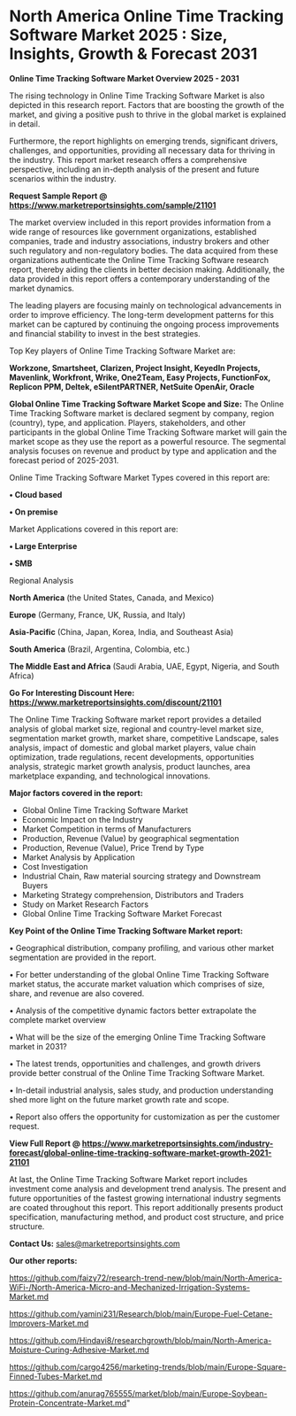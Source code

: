 # North America Online Time Tracking Software Market 2025 : Size, Insights, Growth & Forecast 2031

<Strong> Online Time Tracking Software Market Overview 2025 - 2031</strong>

The rising technology in Online Time Tracking Software Market is also depicted in this research report. Factors that are boosting the growth of the market, and giving a positive push to thrive in the global market is explained in detail.

Furthermore, the report highlights on emerging trends, significant drivers, challenges, and opportunities, providing all necessary data for thriving in the industry. This report market research offers a comprehensive perspective, including an in-depth analysis of the present and future scenarios within the industry.

<strong>Request Sample Report @ <a href=https://www.marketreportsinsights.com/sample/21101>https://www.marketreportsinsights.com/sample/21101</a></strong>

The market overview included in this report provides information from a wide range of resources like government organizations, established companies, trade and industry associations, industry brokers and other such regulatory and non-regulatory bodies. The data acquired from these organizations authenticate the Online Time Tracking Software research report, thereby aiding the clients in better decision making. Additionally, the data provided in this report offers a contemporary understanding of the market dynamics.

The leading players are focusing mainly on technological advancements in order to improve efficiency. The long-term development patterns for this market can be captured by continuing the ongoing process improvements and financial stability to invest in the best strategies.

Top Key players of Online Time Tracking Software Market are:

<strong>Workzone, Smartsheet, Clarizen, Project Insight, KeyedIn Projects, Mavenlink, Workfront, Wrike, One2Team, Easy Projects, FunctionFox, Replicon PPM, Deltek, eSilentPARTNER, NetSuite OpenAir, Oracle</strong>

<strong><b>Global Online Time Tracking Software Market Scope and Size:</b></strong>
The Online Time Tracking Software market is declared segment by company, region (country), type, and application. Players, stakeholders, and other participants in the global Online Time Tracking Software market will gain the market scope as they use the report as a powerful resource. The segmental analysis focuses on revenue and product by type and application and the forecast period of 2025-2031.

Online Time Tracking Software Market Types covered in this report are:

<strong>• Cloud based

• On premise</strong>

Market Applications covered in this report are:

<strong>• Large Enterprise

• SMB</strong> 

Regional Analysis

<strong>North America</strong> (the United States, Canada, and Mexico)

<strong>Europe</strong> (Germany, France, UK, Russia, and Italy)

<strong>Asia-Pacific</strong> (China, Japan, Korea, India, and Southeast Asia)

<strong>South America</strong> (Brazil, Argentina, Colombia, etc.)

<strong>The Middle East and Africa</strong> (Saudi Arabia, UAE, Egypt, Nigeria, and South Africa)

<strong>Go For Interesting Discount Here: <a href=https://www.marketreportsinsights.com/discount/21101>https://www.marketreportsinsights.com/discount/21101</a></strong>

The Online Time Tracking Software market report provides a detailed analysis of global market size, regional and country-level market size, segmentation market growth, market share, competitive Landscape, sales analysis, impact of domestic and global market players, value chain optimization, trade regulations, recent developments, opportunities analysis, strategic market growth analysis, product launches, area marketplace expanding, and technological innovations.

<strong><b>Major factors covered in the report:</b></strong>
<ul>
  <li>Global Online Time Tracking Software Market </li>
  <li>Economic Impact on the Industry</li>
  <li>Market Competition in terms of Manufacturers</li>
  <li>Production, Revenue (Value) by geographical segmentation</li>
  <li>Production, Revenue (Value), Price Trend by Type</li>
  <li>Market Analysis by Application</li>
  <li>Cost Investigation</li>
  <li>Industrial Chain, Raw material sourcing strategy and Downstream Buyers</li>
  <li>Marketing Strategy comprehension, Distributors and Traders</li>
  <li>Study on Market Research Factors</li>
  <li>Global Online Time Tracking Software Market Forecast</li>
</ul>

<strong><b>Key Point of the Online Time Tracking Software Market report:</b></strong>

• Geographical distribution, company profiling, and various other market segmentation are provided in the report.

• For better understanding of the global Online Time Tracking Software market status, the accurate market valuation which comprises of size, share, and revenue are also covered.

• Analysis of the competitive dynamic factors better extrapolate the complete market overview

• What will be the size of the emerging Online Time Tracking Software market in 2031?

• The latest trends, opportunities and challenges, and growth drivers provide better construal of the Online Time Tracking Software Market.

• In-detail industrial analysis, sales study, and production understanding shed more light on the future market growth rate and scope.

• Report also offers the opportunity for customization as per the customer request.

<strong><b>View Full Report @ <a href=https://www.marketreportsinsights.com/industry-forecast/global-online-time-tracking-software-market-growth-2021-21101>https://www.marketreportsinsights.com/industry-forecast/global-online-time-tracking-software-market-growth-2021-21101</a></b></strong>


At last, the Online Time Tracking Software Market report includes investment come analysis and development trend analysis. The present and future opportunities of the fastest growing international industry segments are coated throughout this report. This report additionally presents product specification, manufacturing method, and product cost structure, and price structure.

<strong>Contact Us:</strong>
sales@marketreportsinsights.com

<strong>Our other reports:</strong>

<a href=https://github.com/faizy72/research-trend-new/blob/main/North-America-WiFi-/North-America-Micro-and-Mechanized-Irrigation-Systems-Market.md>https://github.com/faizy72/research-trend-new/blob/main/North-America-WiFi-/North-America-Micro-and-Mechanized-Irrigation-Systems-Market.md</a>

<a href=https://github.com/yamini231/Research/blob/main/Europe-Fuel-Cetane-Improvers-Market.md>https://github.com/yamini231/Research/blob/main/Europe-Fuel-Cetane-Improvers-Market.md</a>

<a href=https://github.com/Hindavi8/researchgrowth/blob/main/North-America-Moisture-Curing-Adhesive-Market.md>https://github.com/Hindavi8/researchgrowth/blob/main/North-America-Moisture-Curing-Adhesive-Market.md</a>

<a href=https://github.com/cargo4256/marketing-trends/blob/main/Europe-Square-Finned-Tubes-Market.md>https://github.com/cargo4256/marketing-trends/blob/main/Europe-Square-Finned-Tubes-Market.md</a>

<a href=https://github.com/anurag765555/market/blob/main/Europe-Soybean-Protein-Concentrate-Market.md>https://github.com/anurag765555/market/blob/main/Europe-Soybean-Protein-Concentrate-Market.md</a>"
